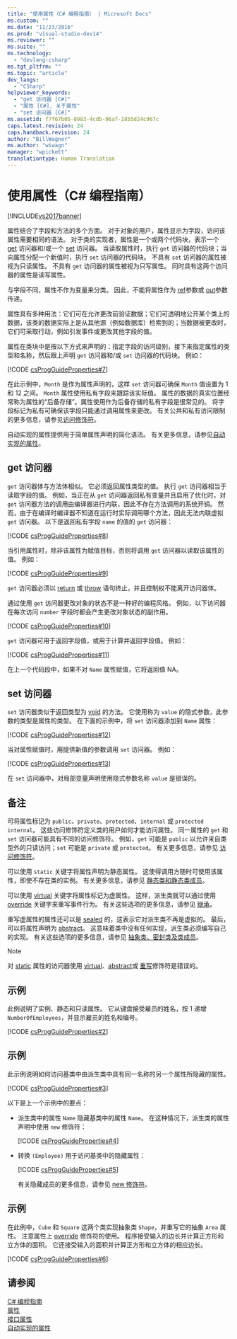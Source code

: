 ```yaml
---
title: "使用属性（C# 编程指南） | Microsoft Docs"
ms.custom: ""
ms.date: "11/23/2016"
ms.prod: "visual-studio-dev14"
ms.reviewer: ""
ms.suite: ""
ms.technology: 
  - "devlang-csharp"
ms.tgt_pltfrm: ""
ms.topic: "article"
dev_langs: 
  - "CSharp"
helpviewer_keywords: 
  - "get 访问器 [C#]"
  - "属性 [C#], 关于属性"
  - "set 访问器 [C#]"
ms.assetid: f7f67b05-0983-4cdb-96af-1855d24c967c
caps.latest.revision: 24
caps.handback.revision: 24
author: "BillWagner"
ms.author: "wiwagn"
manager: "wpickett"
translationtype: Human Translation
---
```

# 使用属性（C# 编程指南）
[!INCLUDE[vs2017banner](../../../csharp/includes/vs2017banner.md)]

属性结合了字段和方法的多个方面。  对于对象的用户，属性显示为字段，访问该属性需要相同的语法。  对于类的实现者，属性是一个或两个代码块，表示一个 [get](../../../csharp/language-reference/keywords/get.md) 访问器和\/或一个 [set](../../../csharp/language-reference/keywords/set.md) 访问器。  当读取属性时，执行 `get` 访问器的代码块；当向属性分配一个新值时，执行 `set` 访问器的代码块。  不具有 `set` 访问器的属性被视为只读属性。  不具有 `get` 访问器的属性被视为只写属性。  同时具有这两个访问器的属性是读写属性。  
  
 与字段不同，属性不作为变量来分类。  因此，不能将属性作为 [ref](../../../csharp/language-reference/keywords/ref.md)参数或 [out](../../../csharp/language-reference/keywords/out.md)参数传递。  
  
 属性具有多种用法：它们可在允许更改前验证数据；它们可透明地公开某个类上的数据，该类的数据实际上是从其他源（例如数据库）检索到的；当数据被更改时，它们可采取行动，例如引发事件或更改其他字段的值。  
  
 属性在类块中是按以下方式来声明的：指定字段的访问级别，接下来指定属性的类型和名称，然后跟上声明 `get` 访问器和\/或 `set` 访问器的代码块。  例如：  
  
 [!CODE [csProgGuideProperties#7](../CodeSnippet/VS_Snippets_VBCSharp/csProgGuideProperties#7)]  
  
 在此示例中，`Month` 是作为属性声明的，这样 `set` 访问器可确保 `Month` 值设置为 1 和 12 之间。  `Month` 属性使用私有字段来跟踪该实际值。  属性的数据的真实位置经常称为属性的“后备存储”。属性使用作为后备存储的私有字段是很常见的。  将字段标记为私有可确保该字段只能通过调用属性来更改。  有关公共和私有访问限制的更多信息，请参见[访问修饰符](../../../csharp/programming-guide/classes-and-structs/access-modifiers.md)。  
  
 自动实现的属性提供用于简单属性声明的简化语法。  有关更多信息，请参见[自动实现的属性](../../../csharp/programming-guide/classes-and-structs/auto-implemented-properties.md)。  
  
## get 访问器  
 `get` 访问器体与方法体相似。  它必须返回属性类型的值。  执行 `get` 访问器相当于读取字段的值。  例如，当正在从 `get` 访问器返回私有变量并且启用了优化时，对 `get` 访问器方法的调用由编译器进行内联，因此不存在方法调用的系统开销。  然而，由于在编译时编译器不知道在运行时实际调用哪个方法，因此无法内联虚拟 `get` 访问器。  以下是返回私有字段 `name` 的值的 `get` 访问器：  
  
 [!CODE [csProgGuideProperties#8](../CodeSnippet/VS_Snippets_VBCSharp/csProgGuideProperties#8)]  
  
 当引用属性时，除非该属性为赋值目标，否则将调用 `get` 访问器以读取该属性的值。  例如：  
  
 [!CODE [csProgGuideProperties#9](../CodeSnippet/VS_Snippets_VBCSharp/csProgGuideProperties#9)]  
  
 `get` 访问器必须以 [return](../../../csharp/language-reference/keywords/return.md) 或 [throw](../../../csharp/language-reference/keywords/throw.md) 语句终止，并且控制权不能离开访问器体。  
  
 通过使用 `get` 访问器更改对象的状态不是一种好的编程风格。  例如，以下访问器在每次访问 `number` 字段时都会产生更改对象状态的副作用。  
  
 [!CODE [csProgGuideProperties#10](../CodeSnippet/VS_Snippets_VBCSharp/csProgGuideProperties#10)]  
  
 `get` 访问器可用于返回字段值，或用于计算并返回字段值。  例如：  
  
 [!CODE [csProgGuideProperties#11](../CodeSnippet/VS_Snippets_VBCSharp/csProgGuideProperties#11)]  
  
 在上一个代码段中，如果不对 `Name` 属性赋值，它将返回值 NA。  
  
## set 访问器  
 `set` 访问器类似于返回类型为 [void](../../../csharp/language-reference/keywords/void.md) 的方法。  它使用称为 `value` 的隐式参数，此参数的类型是属性的类型。  在下面的示例中，将 `set` 访问器添加到 `Name` 属性：  
  
 [!CODE [csProgGuideProperties#12](../CodeSnippet/VS_Snippets_VBCSharp/csProgGuideProperties#12)]  
  
 当对属性赋值时，用提供新值的参数调用 `set` 访问器。  例如：  
  
 [!CODE [csProgGuideProperties#13](../CodeSnippet/VS_Snippets_VBCSharp/csProgGuideProperties#13)]  
  
 在 `set` 访问器中，对局部变量声明使用隐式参数名称 `value` 是错误的。  
  
## 备注  
 可将属性标记为 `public`、`private`、`protected`、`internal` 或 `protected internal`。  这些访问修饰符定义类的用户如何才能访问属性。  同一属性的 `get` 和 `set` 访问器可能具有不同的访问修饰符。  例如，`get` 可能是 `public` 以允许来自类型外的只读访问；`set` 可能是 `private` 或 `protected`。  有关更多信息，请参见 [访问修饰符](../../../csharp/programming-guide/classes-and-structs/access-modifiers.md)。  
  
 可以使用 `static` 关键字将属性声明为静态属性。  这使得调用方随时可使用该属性，即使不存在类的实例。  有关更多信息，请参见 [静态类和静态类成员](../../../csharp/programming-guide/classes-and-structs/static-classes-and-static-class-members.md)。  
  
 可以使用 [virtual](../../../csharp/language-reference/keywords/virtual.md) 关键字将属性标记为虚属性。  这样，派生类就可以通过使用 [override](../../../csharp/language-reference/keywords/override.md) 关键字来重写事件行为。  有关这些选项的更多信息，请参见 [继承](../../../csharp/programming-guide/classes-and-structs/inheritance.md)。  
  
 重写虚属性的属性还可以是 [sealed](../../../csharp/language-reference/keywords/sealed.md) 的，这表示它对派生类不再是虚拟的。  最后，可以将属性声明为 [abstract](../../../csharp/language-reference/keywords/abstract.md)。  这意味着类中没有任何实现，派生类必须编写自己的实现。  有关这些选项的更多信息，请参见 [抽象类、密封类及类成员](../../../csharp/programming-guide/classes-and-structs/abstract-and-sealed-classes-and-class-members.md)。  
  
> [!NOTE]
>  对 [static](../../../csharp/language-reference/keywords/static.md) 属性的访问器使用 [virtual](../../../csharp/language-reference/keywords/virtual.md)、[abstract](../../../csharp/language-reference/keywords/abstract.md)或 [重写](../../../csharp/language-reference/keywords/override.md)修饰符是错误的。  
  
## 示例  
 此例说明了实例、静态和只读属性。  它从键盘接受雇员的姓名，按 1 递增 `NumberOfEmployees`，并显示雇员的姓名和编号。  
  
 [!CODE [csProgGuideProperties#2](../CodeSnippet/VS_Snippets_VBCSharp/csProgGuideProperties#2)]  
  
## 示例  
 此示例说明如何访问基类中由派生类中具有同一名称的另一个属性所隐藏的属性。  
  
 [!CODE [csProgGuideProperties#3](../CodeSnippet/VS_Snippets_VBCSharp/csProgGuideProperties#3)]  
  
 以下是上一个示例中的要点：  
  
-   派生类中的属性 `Name` 隐藏基类中的属性 `Name`。  在这种情况下，派生类的属性声明中使用 `new` 修饰符：  
  
     [!CODE [csProgGuideProperties#4](../CodeSnippet/VS_Snippets_VBCSharp/csProgGuideProperties#4)]  
  
-   转换 `(Employee)` 用于访问基类中的隐藏属性：  
  
     [!CODE [csProgGuideProperties#5](../CodeSnippet/VS_Snippets_VBCSharp/csProgGuideProperties#5)]  
  
     有关隐藏成员的更多信息，请参见 [new 修饰符](../../../csharp/language-reference/keywords/new-modifier.md)。  
  
## 示例  
 在此例中，`Cube` 和 `Square` 这两个类实现抽象类 `Shape`，并重写它的抽象 `Area` 属性。  注意属性上 [override](../../../csharp/language-reference/keywords/override.md) 修饰符的使用。  程序接受输入的边长并计算正方形和立方体的面积。  它还接受输入的面积并计算正方形和立方体的相应边长。  
  
 [!CODE [csProgGuideProperties#6](../CodeSnippet/VS_Snippets_VBCSharp/csProgGuideProperties#6)]  
  
## 请参阅  
 [C\# 编程指南](../../../csharp/programming-guide/index.md)   
 [属性](../../../csharp/programming-guide/classes-and-structs/properties.md)   
 [接口属性](../../../csharp/programming-guide/classes-and-structs/interface-properties.md)   
 [自动实现的属性](../../../csharp/programming-guide/classes-and-structs/auto-implemented-properties.md)